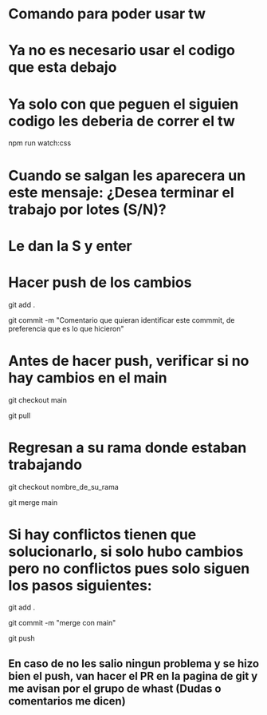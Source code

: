# Comando para poder usar tw

# Ya no es necesario usar el codigo que esta debajo

<!-- npx tailwindcss -i ./static/css/input.css -o ./static/css/output.css --watch -->

# Ya solo con que peguen el siguien codigo les deberia de correr el tw

npm run watch:css

# Cuando se salgan les aparecera un este mensaje: ¿Desea terminar el trabajo por lotes (S/N)?

# Le dan la S y enter

# Hacer push de los cambios

git add .

git commit -m "Comentario que quieran identificar este commmit, de preferencia que es lo que hicieron"

# Antes de hacer push, verificar si no hay cambios en el main

git checkout main

git pull

# Regresan a su rama donde estaban trabajando

git checkout nombre_de_su_rama

git merge main

# Si hay conflictos tienen que solucionarlo, si solo hubo cambios pero no conflictos pues solo siguen los pasos siguientes:

git add .

git commit -m "merge con main"

git push

## En caso de no les salio ningun problema y se hizo bien el push, van hacer el PR en la pagina de git y me avisan por el grupo de whast (Dudas o comentarios me dicen)
